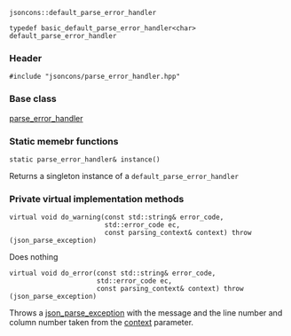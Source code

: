     jsoncons::default_parse_error_handler

    typedef basic_default_parse_error_handler<char> default_parse_error_handler

### Header

    #include "jsoncons/parse_error_handler.hpp"

### Base class

[parse_error_handler](parse_error_handler)  
  
### Static memebr functions
  
    static parse_error_handler& instance()   
Returns a singleton instance of a `default_parse_error_handler`       

### Private virtual implementation methods

    virtual void do_warning(const std::string& error_code,
                            std::error_code ec,
                            const parsing_context& context) throw (json_parse_exception)
Does nothing

    virtual void do_error(const std::string& error_code,
                          std::error_code ec,
                          const parsing_context& context) throw (json_parse_exception)
Throws a [json_parse_exception](json_parse_exception) with the message and the line 
number and column number taken from the [context](parsing_context) parameter.
    

